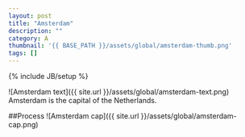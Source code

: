 ```yaml
---
layout: post
title: "Amsterdam"
description: ""
category: A
thumbnail: '{{ BASE_PATH }}/assets/global/amsterdam-thumb.png'
tags: []
---
```

{% include JB/setup %}

![Amsterdam text]({{ site.url }}/assets/global/amsterdam-text.png)
Amsterdam is the capital of the Netherlands.

##Process
![Amsterdam cap]({{ site.url }}/assets/global/amsterdam-cap.png)
